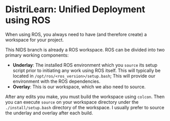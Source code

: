 # DistriLearn: Unified Deployment using ROS

When using ROS, you always need to have (and therefore create) a workspace for your project. 

This NIDS branch is already a ROS workspace. ROS can be divided into two primary working components:
- <b>Underlay</b>: The installed ROS environment which you `source` its setup script prior to initiating any work using ROS itself. This will typically be located in `/opt/ros/<ros_version>/setup.bash`; This will provide our environment with the ROS dependencies. 
- <b>Overlay</b>: This is our workspace, which we also need to source.

After any edits you make, you must build the workspace using `colcon`. Then you can execute `source` on your workspace directory under the `./install/setup.bash` directory of the workspace. I usually prefer to source the underlay and overlay after each build.

